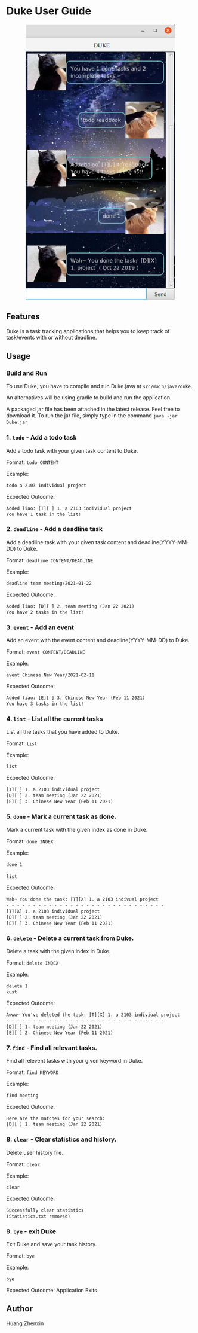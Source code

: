 # Duke User Guide 

<p align="center">
    <img src="./Ui.png" width="400" heigh = "600">
</p>

## Features 

Duke is a task tracking applications that helps you to keep track of task/events with or without deadline.

## Usage

### Build and Run

To use Duke, you have to compile and run Duke.java at `src/main/java/duke`.

An alternatives will be using gradle to build and run the application.

A packaged jar file has been attached in the latest release. Feel free to download it.
To run the jar file, simply type in the command `java -jar Duke.jar` 


### 1. `todo` - Add a todo task

Add a todo task with your given task content to Duke.

Format: `todo CONTENT`

Example:
```$xslt
todo a 2103 individual project
```

Expected Outcome:
```$xslt
Added liao: [T][ ] 1. a 2103 individual project
You have 1 task in the list!
```
### 2. `deadline` - Add a deadline task

Add a deadline task with your given task content and deadline(YYYY-MM-DD) to Duke.

Format: `deadline CONTENT/DEADLINE`

Example:
```$xslt
deadline team meeting/2021-01-22
```

Expected Outcome:
```$xslt
Added liao: [D][ ] 2. team meeting (Jan 22 2021)
You have 2 tasks in the list!
```

### 3. `event` - Add an event

Add an event with the event content and deadline(YYYY-MM-DD) to Duke.

Format: `event CONTENT/DEADLINE`

Example:
```$xslt
event Chinese New Year/2021-02-11
```

Expected Outcome:
```$xslt
Added liao: [E][ ] 3. Chinese New Year (Feb 11 2021)
You have 3 tasks in the list!
```

### 4. `list` - List all the current tasks

List all the tasks that you have added to Duke.

Format: `list`

Example:
```$xslt
list
```

Expected Outcome:
```$xslt
[T][ ] 1. a 2103 individual project
[D][ ] 2. team meeting (Jan 22 2021)
[E][ ] 3. Chinese New Year (Feb 11 2021)
```

### 5. `done` - Mark a current task as done.

Mark a current task with the given index as done in Duke.

Format: `done INDEX`

Example:
```$xslt
done 1

list
```

Expected Outcome:
```$xslt
Wah~ You done the task: [T][X] 1. a 2103 indivual project
- - - - - - - - - - - - - - - - - - - - - - - - - - - - - -
[T][X] 1. a 2103 individual project
[D][ ] 2. team meeting (Jan 22 2021)
[E][ ] 3. Chinese New Year (Feb 11 2021)
```

### 6. `delete` - Delete a current task from Duke.

Delete a task with the given index in Duke.

Format: `delete INDEX`

Example:
```$xslt
delete 1
kust
```

Expected Outcome:
```$xslt
Awww~ You've deleted the task: [T][X] 1. a 2103 indiviual project
- - - - - - - - - - - - - - - - - - - - - - - - - - - - - -
[D][ ] 1. team meeting (Jan 22 2021)
[E][ ] 2. Chinese New Year (Feb 11 2021)
```

### 7. `find` - Find all relevant tasks.

Find all relevent tasks with your given keyword in Duke.

Format: `find KEYWORD`

Example:
```$xslt
find meeting
```

Expected Outcome:
```$xslt
Here are the matches for your search:
[D][ ] 1. team meeting (Jan 22 2021)
```

### 8. `clear` - Clear statistics and history.

Delete user history file.

Format: `clear`

Example:
```$xslt
clear
```

Expected Outcome:
```$xslt
Successfully clear statistics
(Statistics.txt removed)
```

### 9. `bye` - exit Duke

Exit Duke and save your task history.

Format: `bye`

Example:
```$xslt
bye
```

Expected Outcome: Application Exits


## Author
Huang Zhenxin








